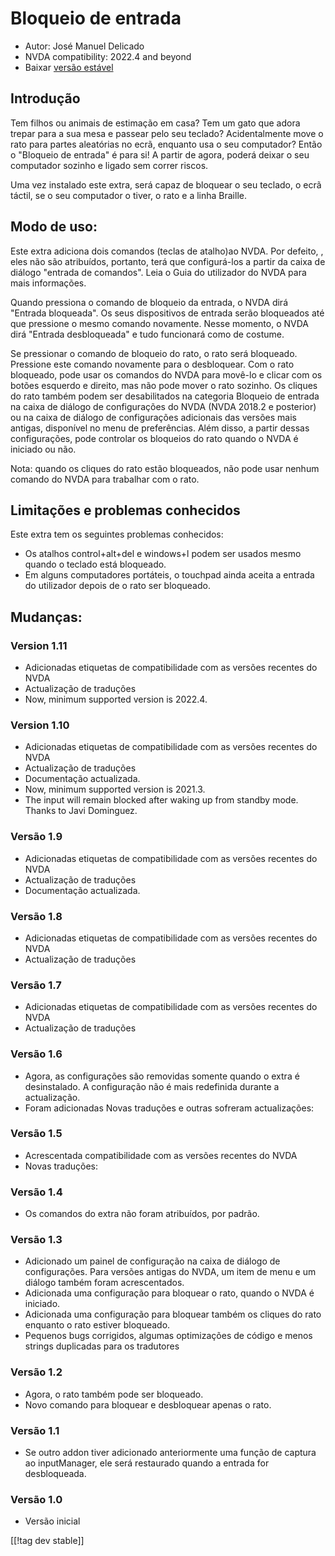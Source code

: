 # Bloqueio de entrada #

* Autor: José Manuel Delicado
* NVDA compatibility: 2022.4 and beyond
* Baixar [versão estável][1]

## Introdução

Tem filhos ou animais de estimação em casa? Tem um gato que adora trepar
para a sua mesa e passear  pelo seu teclado? Acidentalmente move o rato para
partes aleatórias no ecrã, enquanto usa o seu computador? Então o "Bloqueio
de entrada" é para si! A partir de agora, poderá deixar o seu computador
sozinho e ligado sem correr riscos.

Uma vez instalado este extra, será capaz de bloquear o seu teclado, o ecrã
táctil, se o seu computador o tiver, o rato e a linha Braille.

## Modo de uso:

Este extra adiciona dois comandos (teclas de atalho)ao NVDA. Por defeito, ,
eles não são atribuídos, portanto, terá que configurá-los a partir da caixa
de diálogo "entrada de comandos". Leia o Guia do utilizador do NVDA para
mais informações.

Quando pressiona o comando de bloqueio da entrada, o NVDA dirá "Entrada
bloqueada". Os seus dispositivos de entrada serão bloqueados até que
pressione o mesmo comando novamente. Nesse momento, o NVDA dirá "Entrada
desbloqueada" e tudo funcionará como de costume.

Se pressionar o comando de bloqueio do rato, o rato será
bloqueado. Pressione este comando novamente para o desbloquear. Com o rato
bloqueado, pode usar os comandos do NVDA para movê-lo e clicar com os botões
esquerdo e direito, mas não pode mover o rato sozinho. Os cliques do rato
também podem ser desabilitados na categoria Bloqueio de entrada na caixa de
diálogo de configurações do NVDA (NVDA 2018.2 e posterior) ou na caixa de
diálogo de configurações adicionais das versões mais antigas, disponível no
menu de preferências. Além disso, a partir dessas configurações, pode
controlar os bloqueios do rato quando o NVDA é iniciado ou não.

Nota: quando os cliques do rato estão bloqueados, não pode usar nenhum
comando do NVDA para trabalhar com o rato.

## Limitações e problemas conhecidos

Este extra tem os seguintes problemas conhecidos:

* Os atalhos control+alt+del e windows+l podem ser usados mesmo quando o
  teclado está bloqueado.
* Em alguns computadores portáteis, o touchpad ainda aceita a entrada do
  utilizador depois de o rato ser bloqueado.

## Mudanças:

### Version 1.11

* Adicionadas etiquetas de compatibilidade com as versões recentes do NVDA
* Actualização de traduções
* Now, minimum supported version is 2022.4.

### Version 1.10

* Adicionadas etiquetas de compatibilidade com as versões recentes do NVDA
* Actualização de traduções
* Documentação actualizada.
* Now, minimum supported version is 2021.3.
* The input will remain blocked after waking up from standby mode. Thanks to
  Javi Dominguez.

### Versão 1.9

* Adicionadas etiquetas de compatibilidade com as versões recentes do NVDA
* Actualização de traduções
* Documentação actualizada.

### Versão 1.8

* Adicionadas etiquetas de compatibilidade com as versões recentes do NVDA
* Actualização de traduções

### Versão 1.7

* Adicionadas etiquetas de compatibilidade com as versões recentes do NVDA
* Actualização de traduções

### Versão 1.6

* Agora, as configurações são removidas somente quando o extra é
  desinstalado. A configuração não é mais redefinida durante a actualização.
* Foram adicionadas Novas traduções e outras sofreram actualizações:

### Versão 1.5

* Acrescentada compatibilidade com as versões recentes do NVDA
* Novas traduções:

### Versão 1.4

* Os comandos do extra não foram atribuídos, por padrão.

### Versão 1.3

* Adicionado um painel de configuração na caixa de diálogo de
  configurações. Para versões antigas do NVDA, um item de menu e um diálogo
  também foram acrescentados.
* Adicionada uma configuração para bloquear o rato, quando o NVDA é
  iniciado.
* Adicionada uma configuração para bloquear também os cliques do rato
  enquanto o rato estiver bloqueado.
* Pequenos bugs corrigidos, algumas optimizações de código e menos strings
  duplicadas para os tradutores

### Versão 1.2

* Agora, o rato também pode ser bloqueado.
* Novo comando para bloquear e desbloquear apenas o rato.

### Versão 1.1

* Se outro addon tiver adicionado anteriormente uma função de captura ao
  inputManager, ele será restaurado quando a entrada for desbloqueada.

### Versão 1.0

* Versão inicial

[[!tag dev stable]]

[1]: https://addons.nvda-project.org/files/get.php?file=inputlock
